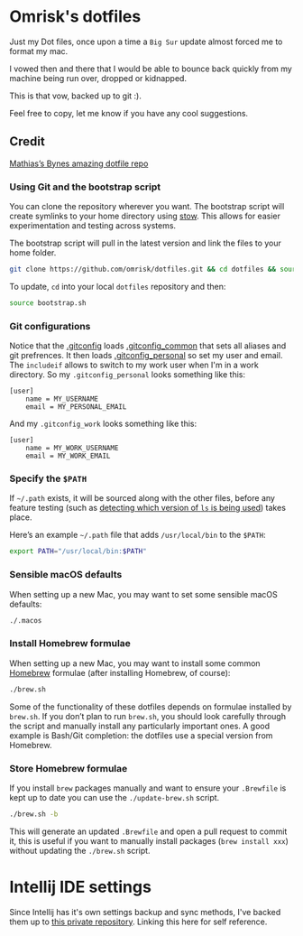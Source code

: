# Omrisk's dotfiles
Just my Dot files, once upon a time a `Big Sur` update almost forced me to format my mac.

I vowed then and there that I would be able to bounce back quickly from my machine being run over, dropped or kidnapped.

This is that vow, backed up to git :).

Feel free to copy, let me know if you have any cool suggestions.

## Credit 
[Mathias’s Bynes amazing dotfile repo](https://github.com/mathiasbynens/dotfiles)

### Using Git and the bootstrap script

You can clone the repository wherever you want. The bootstrap script will create symlinks to your home directory using [stow](https://www.gnu.org/software/stow/).
This allows for easier experimentation and testing across systems.

The bootstrap script will pull in the latest version and link the files to your home folder.

```bash
git clone https://github.com/omrisk/dotfiles.git && cd dotfiles && source bootstrap.sh
```

To update, `cd` into your local `dotfiles` repository and then:

```bash
source bootstrap.sh
```

### Git configurations

Notice that the [.gitconfig](./.gitconfig) loads [.gitconfig_common](.gitconfig_common) that sets all aliases and git prefrences.
It then loads [.gitconfig_personal](.gitconfig_personal) so set my user and email.
The `includeif` allows to switch to my work user when I'm in a work directory.
So my `.gitconfig_personal` looks something like this:
```
[user]
	name = MY_USERNAME
	email = MY_PERSONAL_EMAIL

```
And my `.gitconfig_work` looks something like this:
```
[user]
	name = MY_WORK_USERNAME
	email = MY_WORK_EMAIL

```

### Specify the `$PATH`

If `~/.path` exists, it will be sourced along with the other files, before any feature testing (such as [detecting which version of `ls` is being used](https://github.com/mathiasbynens/dotfiles/blob/aff769fd75225d8f2e481185a71d5e05b76002dc/.aliases#L21-L26)) takes place.

Here’s an example `~/.path` file that adds `/usr/local/bin` to the `$PATH`:

```bash
export PATH="/usr/local/bin:$PATH"
```
### Sensible macOS defaults

When setting up a new Mac, you may want to set some sensible macOS defaults:

```bash
./.macos
```

### Install Homebrew formulae

When setting up a new Mac, you may want to install some common [Homebrew](https://brew.sh/) formulae (after installing Homebrew, of course):

```bash
./brew.sh
```

Some of the functionality of these dotfiles depends on formulae installed by `brew.sh`. If you don’t plan to run `brew.sh`, you should look carefully through the script and manually install any particularly important ones. A good example is Bash/Git completion: the dotfiles use a special version from Homebrew.

### Store Homebrew formulae

If you install `brew` packages manually and want to ensure your `.Brewfile` is kept up to date you can use the `./update-brew.sh` script.


```bash
./brew.sh -b
```

This will generate an updated `.Brewfile` and open a pull request to commit it, this is useful if you want to manually install packages (`brew install xxx`) without updating the `./brew.sh` script.

# Intellij IDE settings
Since Intellij has it's own settings backup and sync methods, I've backed them up to [this private repository](https://github.com/omrisk/intellij-settings).
Linking this here for self reference.
